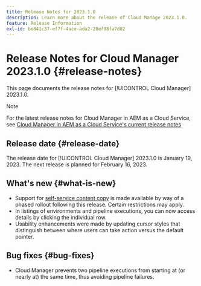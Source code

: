 ```yaml
---
title: Release Notes for 2023.1.0
description: Learn more about the release of Cloud Manage 2023.1.0.
feature: Release Information
exl-id: be841c37-ef7f-4ace-ada2-20ef98fa7d82
---
```

# Release Notes for Cloud Manager 2023.1.0 {#release-notes}

This page documents the release notes for [!UICONTROL Cloud Manager] 2023.1.0.

>[!NOTE]
>
>For the latest release notes for Cloud Manager in AEM as a Cloud Service, see [Cloud Manager in AEM as a Cloud Service's current release notes](https://experienceleague.adobe.com/en/docs/experience-manager-cloud-service/content/release-notes/cloud-manager/current)

## Release date {#release-date}

The release date for [!UICONTROL Cloud Manager] 2023.1.0 is January 19, 2023. The next release is planned for February 16, 2023.

## What's new {#what-is-new}

* Support for [self-service content copy](/help/using/content-copy.md) is made available by way of a phased rollout following this release. Certain restrictions may apply.
* In listings of environments and pipeline executions, you can now access details by clicking the individual row.
* Usability enhancements were made by updating cursor styles that distinguish between where users can take action versus the default pointer.

## Bug fixes {#bug-fixes}

* Cloud Manager prevents two pipeline executions from starting at (or nearly at) the same time, thus avoiding pipeline failures.
